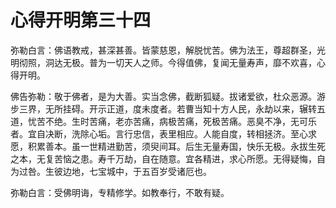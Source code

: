 # 心得开明第三十四
弥勒白言：佛语教戒，甚深甚善。皆蒙慈恩，解脱忧苦。佛为法王，尊超群圣，光明彻照，洞达无极。普为一切天人之师。今得值佛，复闻无量寿声，靡不欢喜，心得开明。

佛告弥勒：敬于佛者，是为大善。实当念佛，截断狐疑。拔诸爱欲，杜众恶源。游步三界，无所挂碍。开示正道，度未度者。若曹当知十方人民，永劫以来，辗转五道，忧苦不绝。生时苦痛，老亦苦痛，病极苦痛，死极苦痛。恶臭不净，无可乐者。宜自决断，洗除心垢。言行忠信，表里相应。人能自度，转相拯济。至心求愿，积累善本。虽一世精进勤苦，须臾间耳。后生无量寿国，快乐无极。永拔生死之本，无复苦恼之患。寿千万劫，自在随意。宜各精进，求心所愿。无得疑悔，自为过咎。生彼边地，七宝城中，于五百岁受诸厄也。

弥勒白言：受佛明诲，专精修学。如教奉行，不敢有疑。
